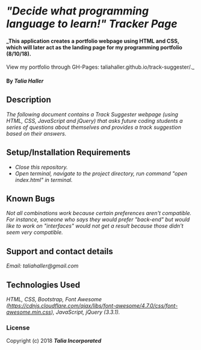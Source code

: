 # _"Decide what programming language to learn!" Tracker Page_

#### _This application creates a portfolio webpage using HTML and CSS, which will later act as the landing page for my programming portfolio (8/10/18).

View my portfolio through GH-Pages: taliahaller.github.io/track-suggester/._

#### By _**Talia Haller**_

## Description

_The following document contains a Track Suggester webpage (using HTML, CSS, JavaScript and jQuery) that asks future coding students a series of questions about themselves and provides a track suggestion based on their answers._

## Setup/Installation Requirements

* _Close this repository._
* _Open terminal, navigate to the project directory, run command "open index.html" in terminal._

## Known Bugs

_Not all combinations work because certain preferences aren't compatible. For instance, someone who says they would prefer "back-end" but would like to work on "interfaces" would not get a result because those didn't seem very compatible._

## Support and contact details

_Email: taliahaller@gmail.com_

## Technologies Used

_HTML, CSS, Bootstrap, Font Awesome (https://cdnjs.cloudflare.com/ajax/libs/font-awesome/4.7.0/css/font-awesome.min.css), JavaScript, jQuery (3.3.1)._

### License

Copyright (c) 2018 **_Talia Incorporated_**
